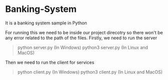 # Banking-System
It is a banking system sample in Python

For running this we need to be inside our project direcotry so there won't be any error related to the path of the files.
Firstly, we need to run the server
> python server.py (In Windows)
> python3 server.py (In Linux and MacOS)

Then we need to run the client for services
> python client.py (In Windows)
> python3 client.py (In Linux and MacOS)

